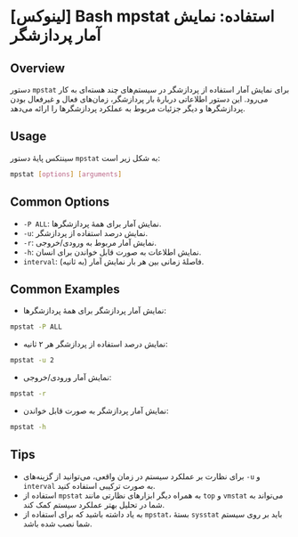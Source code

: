 # [لینوکس] Bash mpstat استفاده: نمایش آمار پردازشگر

## Overview
دستور `mpstat` برای نمایش آمار استفاده از پردازشگر در سیستم‌های چند هسته‌ای به کار می‌رود. این دستور اطلاعاتی دربارهٔ بار پردازشگر، زمان‌های فعال و غیرفعال بودن پردازشگرها و دیگر جزئیات مربوط به عملکرد پردازشگرها را ارائه می‌دهد.

## Usage
سینتکس پایهٔ دستور `mpstat` به شکل زیر است:

```bash
mpstat [options] [arguments]
```

## Common Options
- `-P ALL`: نمایش آمار برای همهٔ پردازشگرها.
- `-u`: نمایش درصد استفاده از پردازشگر.
- `-r`: نمایش آمار مربوط به ورودی/خروجی.
- `-h`: نمایش اطلاعات به صورت قابل خواندن برای انسان.
- `interval`: فاصلهٔ زمانی بین هر بار نمایش آمار (به ثانیه).

## Common Examples
- نمایش آمار پردازشگر برای همهٔ پردازشگرها:

```bash
mpstat -P ALL
```

- نمایش درصد استفاده از پردازشگر هر ۲ ثانیه:

```bash
mpstat -u 2
```

- نمایش آمار ورودی/خروجی:

```bash
mpstat -r
```

- نمایش آمار پردازشگر به صورت قابل خواندن:

```bash
mpstat -h
```

## Tips
- برای نظارت بر عملکرد سیستم در زمان واقعی، می‌توانید از گزینه‌های `-u` و `interval` به صورت ترکیبی استفاده کنید.
- استفاده از `mpstat` به همراه دیگر ابزارهای نظارتی مانند `top` و `vmstat` می‌تواند به شما در تحلیل بهتر عملکرد سیستم کمک کند.
- به یاد داشته باشید که برای استفاده از `mpstat`، بستهٔ `sysstat` باید بر روی سیستم شما نصب شده باشد.